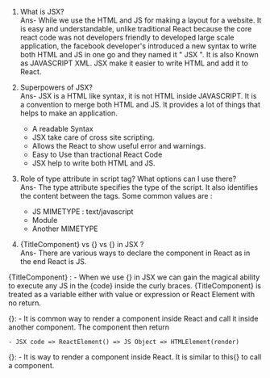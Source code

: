 1. What is JSX?</br>
Ans- While we use the HTML and JS for making a layout for a website. It is easy and understandable, unlike traditional React because the core react code was not developers friendly to developed large scale application, the facebook developer's introduced a new syntax to write both HTML and JS in one go and they named it " JSX ". It is also Known as JAVASCRIPT XML. JSX make it easier to write HTML and add it to React.

2. Superpowers of JSX?</br>
Ans- JSX is a HTML like syntax, it is not HTML inside JAVASCRIPT. It is a convention to merge both HTML and JS. It provides a lot of things that helps to make an application.

    - A readable Syntax
    - JSX take care of cross site scripting.
    - Allows the React to show useful error and warnings.
    - Easy to Use than tractional React Code
    - JSX help to write both HTML and JS.

3. Role of type attribute in script tag? What options can I use there?</br>
Ans- The type attribute specifies the type of the script. It also identifies the content between the <script></script> tags. Some common values are :

    - JS MIMETYPE : text/javascript
    - Module
    - Another MIMETYPE


4. {TitleComponent} vs {<TitleComponent />} vs {<TitleComponent></TitleComponent>} in JSX ?</br>
Ans- There are various ways to declare the component in React as in the end React is JS.

{TitleComponent} : 
    - When we use {} in JSX we can gain the magical ability to execute any JS in the {code} inside the curly braces. {TitleComponent} is treated as a variable either with value or expression or React Element with no return.

{<TitleComponent />}: 
    - It is common way to render a component inside React and call it inside another component. The component then return 

    - JSX code => ReactElement() => JS Object => HTMLElement(render)

{<TitleComponent></TitleComponent>}: 
    - It is way to render a component inside React. It is similar to this{<TitleComponent />} to call a component.

